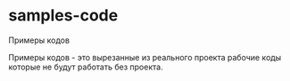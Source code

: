 # samples-code
Примеры кодов

Примеры кодов - это вырезанные из реального проекта рабочие коды которые не будут работать без проекта.
